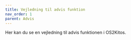 ```yaml
---
title: Vejledning til advis funktion
nav_order: 1
parent: Advis
---
```

 
Her kan du se en vejledning til advis funktionen i OS2Kitos.
